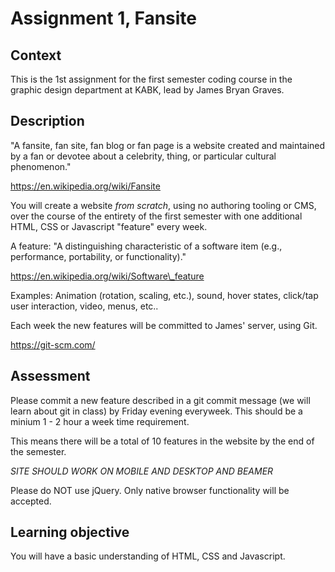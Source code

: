 # Assignment 1, Fansite

## Context

This is the 1st assignment for the first semester coding course in the graphic design department at KABK, lead by James Bryan Graves.

## Description

"A fansite, fan site, fan blog or fan page is a website created and maintained by a fan or devotee about a celebrity, thing, or particular cultural phenomenon."

https://en.wikipedia.org/wiki/Fansite

You will create a website *from scratch*, using no authoring tooling or CMS, over the course of the entirety of the first semester with one additional HTML, CSS or Javascript "feature" every week.

A feature: "A distinguishing characteristic of a software item (e.g., performance, portability, or functionality)."

https://en.wikipedia.org/wiki/Software\_feature

Examples: Animation (rotation, scaling, etc.), sound, hover states, click/tap user interaction, video, menus, etc..

Each week the new features will be committed to James' server, using Git.

https://git-scm.com/

## Assessment

Please commit a new feature described in a git commit message (we will learn about git in class) by Friday evening everyweek.  This should be a minium 1 - 2 hour a week time requirement.

This means there will be a total of 10 features in the website by the end of the semester.

*SITE SHOULD WORK ON MOBILE AND DESKTOP AND BEAMER*

Please do NOT use jQuery.  Only native browser functionality will be accepted.

## Learning objective

You will have a basic understanding of HTML, CSS and Javascript.

